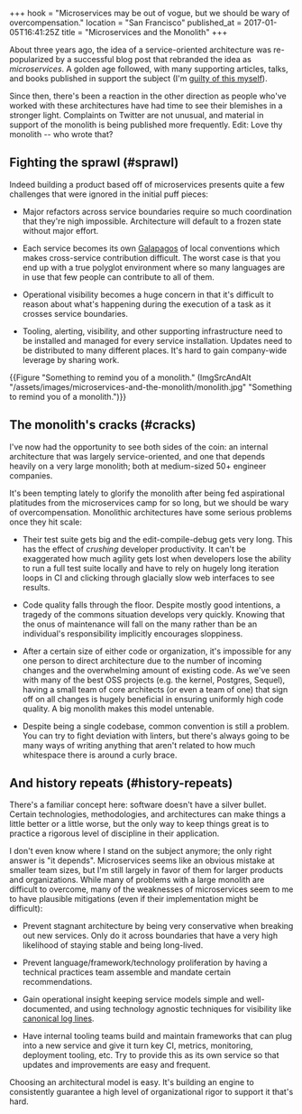 +++
hook = "Microservices may be out of vogue, but we should be wary of overcompensation."
location = "San Francisco"
published_at = 2017-01-05T16:41:25Z
title = "Microservices and the Monolith"
+++

About three years ago, the idea of a service-oriented
architecture was re-popularized by a successful blog post
that rebranded the idea as _microservices_. A golden age
followed, with many supporting articles, talks, and books
published in support the subject (I'm [guilty of this
myself](/microservices)).

Since then, there's been a reaction in the other direction
as people who've worked with these architectures have
had time to see their blemishes in a stronger light.
Complaints on Twitter are not unusual, and material in
support of the monolith is being published more frequently.
Edit: Love thy monolith -- who wrote that?

## Fighting the sprawl (#sprawl)

Indeed building a product based off of microservices
presents quite a few challenges that were ignored in the
initial puff pieces:

* Major refactors across service boundaries require so much
  coordination that they're nigh impossible. Architecture
  will default to a frozen state without major effort.

* Each service becomes its own [Galapagos][galapagos] of
  local conventions which makes cross-service contribution
  difficult. The worst case is that you end up with a true
  polyglot environment where so many languages are in use
  that few people can contribute to all of them.

* Operational visibility becomes a huge concern in that
  it's difficult to reason about what's happening during
  the execution of a task as it crosses service boundaries.

* Tooling, alerting, visibility, and other supporting
  infrastructure need to be installed and managed for every
  service installation. Updates need to be distributed to
  many different places. It's hard to gain company-wide
  leverage by sharing work.

{{Figure "Something to remind you of a monolith." (ImgSrcAndAlt "/assets/images/microservices-and-the-monolith/monolith.jpg" "Something to remind you of a monolith.")}}

## The monolith's cracks (#cracks)

I've now had the opportunity to see both sides of the coin:
an internal architecture that was largely service-oriented,
and one that depends heavily on a very large monolith; both
at medium-sized 50+ engineer companies.

It's been tempting lately to glorify the monolith after
being fed aspirational platitudes from the microservices
camp for so long, but we should be wary of
overcompensation. Monolithic architectures have some
serious problems once they hit scale:

* Their test suite gets big and the edit-compile-debug gets
  very long. This has the effect of _crushing_ developer
  productivity. It can't be exaggerated how much agility
  gets lost when developers lose the ability to run a full
  test suite locally and have to rely on hugely long
  iteration loops in CI and clicking through glacially slow
  web interfaces to see results.

* Code quality falls through the floor. Despite mostly good
  intentions, a tragedy of the commons situation develops
  very quickly. Knowing that the onus of maintenance will
  fall on the many rather than be an individual's
  responsibility implicitly encourages sloppiness.

* After a certain size of either code or organization, it's
  impossible for any one person to direct architecture due
  to the number of incoming changes and the overwhelming
  amount of existing code. As we've seen with many of the
  best OSS projects (e.g. the kernel, Postgres, Sequel),
  having a small team of core architects (or even a team of
  one) that sign off on all changes is hugely beneficial in
  ensuring uniformly high code quality. A big monolith
  makes this model untenable.

* Despite being a single codebase, common convention is
  still a problem. You can try to fight deviation with
  linters, but there's always going to be many ways of
  writing anything that aren't related to how much
  whitespace there is around a curly brace.

## And history repeats (#history-repeats)

There's a familiar concept here: software doesn't have a
silver bullet. Certain technologies, methodologies, and
architectures can make things a little better or a little
worse, but the only way to keep things great is to practice
a rigorous level of discipline in their application.

I don't even know where I stand on the subject anymore; the
only right answer is "it depends". Microservices seems like
an obvious mistake at smaller team sizes, but I'm still
largely in favor of them for larger products and
organizations. While many of problems with a large monolith
are difficult to overcome, many of the weaknesses of
microservices seem to me to have plausible mitigations
(even if their implementation might be difficult):

* Prevent stagnant architecture by being very conservative
  when breaking out new services. Only do it across
  boundaries that have a very high likelihood of staying
  stable and being long-lived.

* Prevent language/framework/technology proliferation by
  having a technical practices team assemble and mandate
  certain recommendations.

* Gain operational insight keeping service models simple
  and well-documented, and using technology agnostic
  techniques for visibility like [canonical log
  lines](/canonical-log-lines).

* Have internal tooling teams build and maintain frameworks
  that can plug into a new service and give it turn key CI,
  metrics, monitoring, deployment tooling, etc. Try to
  provide this as its own service so that updates and
  improvements are easy and frequent.

Choosing an architectural model is easy. It's building an
engine to consistently guarantee a high level of
organizational rigor to support it that's hard.

[galapagos]: https://en.wikipedia.org/wiki/Galápagos_syndrome
